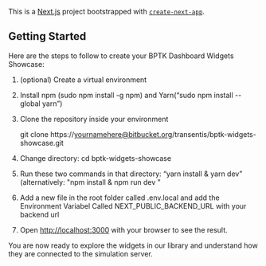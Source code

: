 This is a [Next.js](https://nextjs.org/) project bootstrapped with [`create-next-app`](https://github.com/vercel/next.js/tree/canary/packages/create-next-app).

## Getting Started

Here are the steps to follow to create your BPTK Dashboard Widgets Showcase:

1. (optional) Create a virtual environment

2. Install npm (sudo npm install -g npm) and Yarn(“sudo npm install --global yarn”)

3. Clone the repository inside your environment

    git clone https://yournamehere@bitbucket.org/transentis/bptk-widgets-showcase.git

4. Change directory: cd bptk-widgets-showcase

5. Run these two commands in that directory: “yarn install & yarn dev” (alternatively: "npm install & npm run dev "

6. Add a new file in the root folder called .env.local and add the Environment Variabel Called NEXT_PUBLIC_BACKEND_URL with your backend url

7. Open [http://localhost:3000](http://localhost:3000) with your browser to see the result.

You are now ready to explore the widgets in our library and understand how they are connected to the simulation server.
